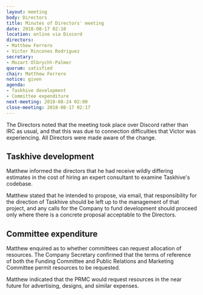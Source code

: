 ```yaml
---
layout: meeting
body: Directors
title: Minutes of Directors' meeting
date: 2018-08-17 02:10
location: online via Discord
directors:
- Matthew Ferrero
- Victor Rincones Rodriguez
secretary:
- Mozart Olbrycht-Palmer
quorum: satisfied
chair: Matthew Ferrero
notice: given
agenda:
- Taskhive development
- Committee expenditure
next-meeting: 2018-08-24 02:00
close-meeting: 2018-08-17 02:17
---
```


The Directors noted that the meeting took place over Discord rather than IRC as usual, and that this was due to connection difficulties that Victor was experiencing. All Directors were made aware of the change.

## Taskhive development

Matthew informed the directors that he had receive wildly differing estimates in the cost of hiring an expert consultant to examine Taskhive's codebase.

Matthew stated that he intended to propose, via email, that responsibility for the direction of Taskhive should be left up to the management of that project, and any calls for the Company to fund development should proceed only where there is a concrete proposal acceptable to the Directors.

## Committee expenditure

Matthew enquired as to whether committees can request allocation of resources. The Company Secretary confirmed that the terms of reference of both the Funding Committee and Public Relations and Marketing Committee permit resources to be requested.

Matthew indicated that the PRMC would request resources in the near future for advertising, designs, and similar expenses.
